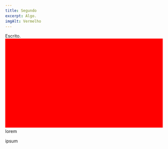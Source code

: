 ```yaml
---
title: Segundo
excerpt: Algo.
imgAlt: Vermelho
---
```

Escrito.
![algo](red.png "foobar")
lorem

ipsum
